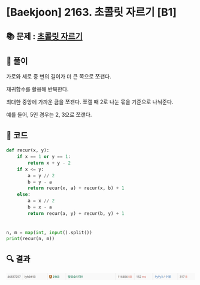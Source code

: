 # [Baekjoon] 2163. 초콜릿 자르기 [B1]

## 📚 문제 : [초콜릿 자르기](https://www.acmicpc.net/problem/2163)

## 📖 풀이

가로와 세로 중 변의 길이가 더 큰 쪽으로 쪼갠다.

재귀함수를 활용해 반복한다.

최대한 중앙에 가까운 금을 쪼갠다. 쪼갤 때 2로 나눈 몫을 기준으로 나눠준다.

예를 들어, 5인 경우는 2, 3으로 쪼갠다.

## 📒 코드

```python
def recur(x, y):
    if x == 1 or y == 1:
        return x + y - 2
    if x <= y:
        a = y // 2
        b = y - a
        return recur(x, a) + recur(x, b) + 1
    else:
        a = x // 2
        b = x - a
        return recur(a, y) + recur(b, y) + 1
        

n, m = map(int, input().split())
print(recur(n, m))
```

## 🔍 결과

![image-20220729005812182](README.assets/image-20220729005812182.png)

